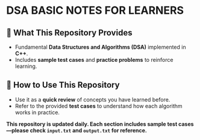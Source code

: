 # DSA BASIC NOTES FOR LEARNERS

## 📌 What This Repository Provides  
- Fundamental **Data Structures and Algorithms (DSA)** implemented in **C++**.  
- Includes **sample test cases** and **practice problems** to reinforce learning.  

## 🚀 How to Use This Repository  
- Use it as a **quick review** of concepts you have learned before.  
- Refer to the provided **test cases** to understand how each algorithm works in practice.  

**This repository is updated daily. Each section includes sample test cases—please check `input.txt` and `output.txt` for reference.**  
